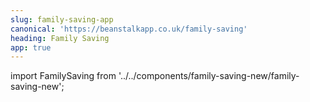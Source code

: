 ```yaml
---
slug: family-saving-app
canonical: 'https://beanstalkapp.co.uk/family-saving'
heading: Family Saving
app: true
---
```

import FamilySaving from '../../components/family-saving-new/family-saving-new';

<FamilySaving/>